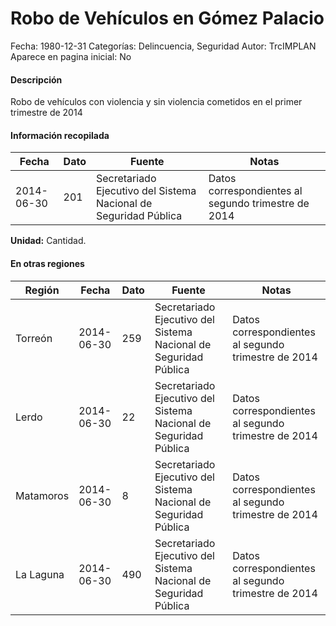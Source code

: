 Robo de Vehículos en Gómez Palacio
=====

Fecha: 1980-12-31
Categorías: Delincuencia, Seguridad
Autor: TrcIMPLAN
Aparece en pagina inicial: No

#### Descripción

Robo de vehículos con violencia y sin violencia cometidos en el primer trimestre de 2014

#### Información recopilada

<table class="table table-hover table-bordered matriz">
<thead>
<tr>
<th>Fecha</th>
<th>Dato</th>
<th>Fuente</th>
<th>Notas</th>
</tr>
</thead>
<tbody>
<tr>
<td>2014-06-30</td>
<td class="derecha">201</td>
<td>Secretariado Ejecutivo del Sistema Nacional de Seguridad Pública</td>
<td>Datos correspondientes al segundo trimestre de 2014</td>
</tr>
</tbody>
</table>

<b>Unidad:</b> Cantidad.




#### En otras regiones

<table class="table table-hover table-bordered matriz">
<thead>
<tr>
<th>Región</th>
<th>Fecha</th>
<th>Dato</th>
<th>Fuente</th>
<th>Notas</th>
</tr>
</thead>
<tbody>
<tr>
<td>Torreón</td>
<td>2014-06-30</td>
<td class="derecha">259</td>
<td>Secretariado Ejecutivo del Sistema Nacional de Seguridad Pública</td>
<td>Datos correspondientes al segundo trimestre de 2014</td>
</tr>
<tr>
<td>Lerdo</td>
<td>2014-06-30</td>
<td class="derecha">22</td>
<td>Secretariado Ejecutivo del Sistema Nacional de Seguridad Pública</td>
<td>Datos correspondientes al segundo trimestre de 2014</td>
</tr>
<tr>
<td>Matamoros</td>
<td>2014-06-30</td>
<td class="derecha">8</td>
<td>Secretariado Ejecutivo del Sistema Nacional de Seguridad Pública</td>
<td>Datos correspondientes al segundo trimestre de 2014</td>
</tr>
<tr>
<td>La Laguna</td>
<td>2014-06-30</td>
<td class="derecha">490</td>
<td>Secretariado Ejecutivo del Sistema Nacional de Seguridad Pública</td>
<td>Datos correspondientes al segundo trimestre de 2014</td>
</tr>
</tbody>
</table>

